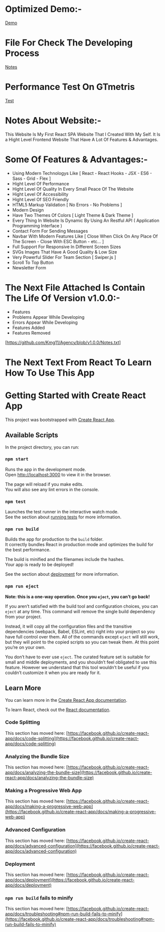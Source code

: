 # Optimized Demo:-

[Demo](https://kmg11.github.io/Agency/ "Github")

# File For Check The Developing Process

[Notes](https://github.com/Kmg11/Agency/blob/v1.0.0/Notes.txt "Notes File")

# Performance Test On GTmetris

[Test](https://gtmetrix.com/reports/kmg11.github.io/OwIgXunI/ "Gtmetrix")

# Notes About Website:-

This Website Is My First React SPA Website That I Created With My Self.
It Is a Hight Level Frontend Website That Have A Lot Of Features & Advantages.

# Some Of Features & Advantages:-

- Using Modern Technologys Like [ React - React Hooks - JSX - ES6 - Sass - Grid - Flex ]
- Hight Level Of Performance
- Hight Level Of Quality In Every Small Peace Of The Website
- Hight Level Of Accessibility
- Hight Level Of SEO Friendly
- HTML5 Markup Validation [ No Errors - No Problems ]
- Modern Design
- Have Two Themes Of Colors [ Light Theme & Dark Theme ]
- Every Thing In Website Is Dynamic By Using An Restful API ( Application Programming Interface )
- Contact Form For Sending Messages
- Navbar With Modern Features Like [ Close When Click On Any Place Of The Screen - Close With ESC Button - etc... ]
- Full Support For Responsive In Different Screen Sizes
- SVGs Images That Have A Good Quality & Low Size
- Very Powerful Slider For Team Section [ Swiper.js ]
- Scroll To Top Button
- Newsletter Form

# The Next File Attached Is Contain The Life Of Version v1.0.0:-

- Features
- Problems Appear While Developing
- Errors Appear While Developing
- Features Added
- Features Removed

[https://github.com/Kmg11/Agency/blob/v1.0.0/Notes.txt]

# The Next Text From React To Learn How To Use This App

# Getting Started with Create React App

This project was bootstrapped with [Create React App](https://github.com/facebook/create-react-app).

## Available Scripts

In the project directory, you can run:

### `npm start`

Runs the app in the development mode.\
Open [http://localhost:3000](http://localhost:3000) to view it in the browser.

The page will reload if you make edits.\
You will also see any lint errors in the console.

### `npm test`

Launches the test runner in the interactive watch mode.\
See the section about [running tests](https://facebook.github.io/create-react-app/docs/running-tests) for more information.

### `npm run build`

Builds the app for production to the `build` folder.\
It correctly bundles React in production mode and optimizes the build for the best performance.

The build is minified and the filenames include the hashes.\
Your app is ready to be deployed!

See the section about [deployment](https://facebook.github.io/create-react-app/docs/deployment) for more information.

### `npm run eject`

**Note: this is a one-way operation. Once you `eject`, you can’t go back!**

If you aren’t satisfied with the build tool and configuration choices, you can `eject` at any time. This command will remove the single build dependency from your project.

Instead, it will copy all the configuration files and the transitive dependencies (webpack, Babel, ESLint, etc) right into your project so you have full control over them. All of the commands except `eject` will still work, but they will point to the copied scripts so you can tweak them. At this point you’re on your own.

You don’t have to ever use `eject`. The curated feature set is suitable for small and middle deployments, and you shouldn’t feel obligated to use this feature. However we understand that this tool wouldn’t be useful if you couldn’t customize it when you are ready for it.

## Learn More

You can learn more in the [Create React App documentation](https://facebook.github.io/create-react-app/docs/getting-started).

To learn React, check out the [React documentation](https://reactjs.org/).

### Code Splitting

This section has moved here: [https://facebook.github.io/create-react-app/docs/code-splitting](https://facebook.github.io/create-react-app/docs/code-splitting)

### Analyzing the Bundle Size

This section has moved here: [https://facebook.github.io/create-react-app/docs/analyzing-the-bundle-size](https://facebook.github.io/create-react-app/docs/analyzing-the-bundle-size)

### Making a Progressive Web App

This section has moved here: [https://facebook.github.io/create-react-app/docs/making-a-progressive-web-app](https://facebook.github.io/create-react-app/docs/making-a-progressive-web-app)

### Advanced Configuration

This section has moved here: [https://facebook.github.io/create-react-app/docs/advanced-configuration](https://facebook.github.io/create-react-app/docs/advanced-configuration)

### Deployment

This section has moved here: [https://facebook.github.io/create-react-app/docs/deployment](https://facebook.github.io/create-react-app/docs/deployment)

### `npm run build` fails to minify

This section has moved here: [https://facebook.github.io/create-react-app/docs/troubleshooting#npm-run-build-fails-to-minify](https://facebook.github.io/create-react-app/docs/troubleshooting#npm-run-build-fails-to-minify)
